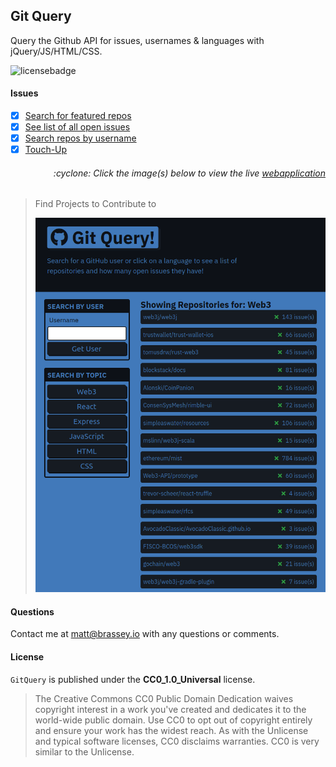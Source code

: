 ## Git Query

Query the Github API for issues, usernames & languages with jQuery/JS/HTML/CSS.

![licensebadge](https://img.shields.io/badge/license-CC0_1.0_Universal-blue)

#### Issues

- [x] [Search for featured repos](https://github.com/MBrassey/GitQuery/issues/1)
- [x] [See list of all open issues](https://github.com/MBrassey/GitQuery/issues/2)
- [x] [Search repos by username](https://github.com/MBrassey/GitQuery/issues/3)
- [x] [Touch-Up](https://github.com/MBrassey/GitQuery/issues/4)

<h6><p align="right">:cyclone: Click the image(s) below to view the live <a id="Screenshots" href="https://MBrassey.github.io/GitQuery/">webapplication</a></p></h6>

> Find Projects to Contribute to
> [<p align="center"><img src="assets/img/Preview.png">](https://MBrassey.github.io/GitQuery/)

#### Questions

Contact me at [matt@brassey.io](mailto:matt@brassey.io) with any questions or comments.

#### License

`GitQuery` is published under the __CC0_1.0_Universal__ license.

> The Creative Commons CC0 Public Domain Dedication waives copyright interest in a work you've created and dedicates it to the world-wide public domain. Use CC0 to opt out of copyright entirely and ensure your work has the widest reach. As with the Unlicense and typical software licenses, CC0 disclaims warranties. CC0 is very similar to the Unlicense.